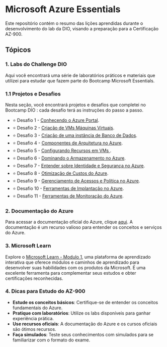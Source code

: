 # Microsoft Azure Essentials
Este repositório contém o resumo das lições aprendidas durante o desenvolvimento do lab da DIO, visando a preparação para a Certificação AZ-900.

## Tópicos

### 1. Labs do Challenge DIO
Aqui você encontrará uma série de laboratórios práticos e materiais que utilizei para estudar que fazem parte do Bootcamp Microsoft Essentials.

### 1.1 Projetos e Desafios
Nesta seção, você encontrará projetos e desafios que completei no Bootcamp DIO : cada desafio terá as instruções do passo a passo.

- ⭐ Desafio 1 - [Conhecendo o Azure Portal](https://github.com/igorferrer-data/documentacao-azure/blob/main/01%20-%20Azure%20Portal.md). 
- ⭐ Desafio 2 - [Criação de VMs Máquinas Virtuais](https://github.com/igorferrer-data/documentacao-azure/blob/main/02%20-%20Maquinas%20Virtuais(Virtual%20Machine).md).
- ⭐ Desafio 3 - [Criação de uma instância de Banco de Dados](https://github.com/igorferrer-data/documentacao-azure/blob/main/03%20-%20Banco%20de%20dados(DataBase).md).
- ⭐ Desafio 4 - [Componentes de Arquitetura no Azure](https://github.com/igorferrer-data/documentacao-azure/blob/main/04%20-%20Componentes%20de%20Arquitetura%20no%20Azure.md).
- ⭐ Desafio 5 - [Configurando Recursos em VMs ](https://github.com/igorferrer-data/documentacao-azure/blob/main/05%20-%20Configurar%20recursos%20em%20Vms.md).
- ⭐ Desafio 6 - [Dominando o Armazenamento no Azure](https://github.com/igorferrer-data/documentacao-azure/blob/main/06%20-%20Configurar%20Armazenamento%20(Storage).md).
- ⭐ Desafio 7 - [Entender sobre Identidade e Segurança no Azure](https://github.com/igorferrer-data/documentacao-azure/blob/main/07%20-%20Microsoft%20Entra%20ID%20e%20Security.md).
- ⭐ Desafio 8 - [Otimização de Custos do Azure](https://github.com/igorferrer-data/documentacao-azure/blob/main/08%20-%20Otimiza%C3%A7%C3%A3o%20de%20Custos%20do%20Azure.md).
- ⭐ Desafio 9 - [Gerenciamento de Acessos e Política no Azure](https://github.com/igorferrer-data/documentacao-azure/blob/main/09%20-%20Gerenciamento%20de%20acessos%20e%20politicas%20no%20azure.md).
- ⭐ Desafio 10 - [Ferramentas de Implantação no Azure](https://github.com/igorferrer-data/documentacao-azure/blob/main/10%20-%20Ferramentas%20de%20Implanta%C3%A7%C3%A3o%20e%20Gerenciamento%20no%20Azure.md).
- ⭐ Desafio 11 - [Ferramentas de Monitoração do Azure](https://github.com/igorferrer-data/documentacao-azure/blob/main/11%20-%20Monitoramento%20Inteligente.md).


### 2. Documentação do Azure
Para acessar a documentação oficial do Azure, clique [aqui](https://learn.microsoft.com/pt-br/azure/). A documentação é um recurso valioso para entender os conceitos e serviços do Azure.

### 3. Microsoft Learn 

Explore o [Microsoft Learn - Modulo 1](https://learn.microsoft.com/en-us/training/modules/describe-azure-compute-networking-services/1-introduction), uma plataforma de aprendizado interativa que oferece módulos e caminhos de aprendizado para desenvolver suas habilidades com os produtos da Microsoft. É uma excelente ferramenta para complementar seus estudos e obter certificações reconhecidas.

### 4. Dicas para Estudo do AZ-900
- **Estude os conceitos básicos**: Certifique-se de entender os conceitos fundamentais do Azure.
- **Pratique com laboratórios**: Utilize os labs disponíveis para ganhar experiência prática.
- **Use recursos oficiais**: A documentação do Azure e os cursos oficiais são ótimos recursos.
- **Faça simulados**: Teste seus conhecimentos com simulados para se familiarizar com o formato do exame.
